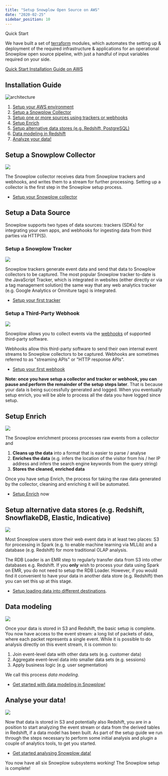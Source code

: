 ```yaml
---
title: "Setup Snowplow Open Source on AWS"
date: "2020-02-25"
sidebar_position: 10
---
```


Quick Start

We have built a set of [terraform](https://registry.terraform.io/namespaces/snowplow-devops) modules, which automates the setting up & deployment of the required infrastructure & applications for an operational Snowplow open source pipeline, with just a handful of input variables required on your side.

[Quick Start Installation Guide on AWS](/docs/open-source-quick-start/quick-start-installation-guide-on-aws/index.md)

## Installation Guide

![architecture](images/snowplow-aws-pipeline-all.png)

1. [Setup your AWS environment](/docs/getting-started-on-snowplow-open-source/setup-snowplow-on-aws/setting-up-your-aws-environment/index.md)
2. [Setup a Snowplow Collector](#collector)
3. [Setup one or more sources using trackers or webhooks](#sources)
4. [Setup Enrich](#enrich)
5. [Setup alternative data stores (e.g. Redshift, PostgreSQL)](#data-store)
6. [Data modeling in Redshift](#modeling)
7. [Analyze your data!](#analysis)

## Setup a Snowplow Collector

![](images/snowplow-aws-pipeline-collector.png)

The Snowplow collector receives data from Snowplow trackers and webhooks, and writes them to a stream for further processing. Setting up a collector is the first step in the Snowplow setup process.

- [Setup your Snowplow collector](/docs/getting-started-on-snowplow-open-source/setup-snowplow-on-aws/setup-the-snowplow-collector/index.md)

## Setup a Data Source

Snowplow supports two types of data sources: trackers (SDKs) for integrating your own apps, and webhooks for ingesting data from third parties via HTTP(S).

### Setup a Snowplow Tracker

![](images/snowplow-aws-pipeline-trackers.png)

Snowplow trackers generate event data and send that data to Snowplow collectors to be captured. The most popular Snowplow tracker to-date is the JavaScript Tracker, which is integrated in websites (either directly or via a tag management solution) the same way that any web analytics tracker (e.g. Google Analytics or Omniture tags) is integrated.

- [Setup your first tracker](/docs/getting-started-on-snowplow-open-source/setup-snowplow-on-aws/setup-trackers/index.md)

### Setup a Third-Party Webhook

![](images/snowplow-aws-pipeline-webhooks.png)

Snowplow allows you to collect events via the [webhooks](http://en.wikipedia.org/wiki/Webhook) of supported third-party software.

Webhooks allow this third-party software to send their own internal event streams to Snowplow collectors to be captured. Webhooks are sometimes referred to as "streaming APIs" or "HTTP response APIs".

- [Setup your first webhook](/docs/getting-started-on-snowplow-open-source/setup-snowplow-on-aws/setup-webhooks/index.md)

**Note: once you have setup a collector and tracker or webhook, you can pause and perform the remainder of the setup steps later**. That is because your data is being successfully generated and logged. When you eventually setup enrich[](#step-3-setup-enrich), you will be able to process all the data you have logged since setup.

## Setup Enrich

![](images/snowplow-aws-pipeline-enrich.png)

The Snowplow enrichment process processes raw events from a collector and

1. **Cleans up the data** into a format that is easier to parse / analyse
2. **Enriches the data** (e.g. infers the location of the visitor from his / her IP address and infers the search engine keywords from the query string)
3. **Stores the cleaned, enriched data**

Once you have setup Enrich, the process for taking the raw data generated by the collector, cleaning and enriching it will be automated.

- [Setup Enrich](/docs/getting-started-on-snowplow-open-source/setup-snowplow-on-aws/setup-validation-enrich/index.md) now

## Setup alternative data stores (e.g. Redshift, SnowflakeDB, Elastic, Indicative)

![](images/snowplow-aws-pipeline-storage.png)

Most Snowplow users store their web event data in at least two places: S3 for processing in Spark (e.g. to enable machine learning via MLLib) and a database (e.g. Redshift) for more traditional OLAP analysis.

The RDB Loader is an EMR step to regularly transfer data from S3 into other databases e.g. Redshift. If you **only** wish to process your data using Spark on EMR, you do not need to setup the RDB Loader. However, if you would find it convenient to have your data in another data store (e.g. Redshift) then you can set this up at this stage.

- [Setup loading data into different destinations](/docs/getting-started-on-snowplow-open-source/setup-snowplow-on-aws/setup-destinations/index.md).

## Data modeling

![](images/snowplow-aws-pipeline-datamodeling.png)

Once your data is stored in S3 and Redshift, the basic setup is complete. You now have access to the event stream: a long list of packets of data, where each packet represents a single event. While it is possible to do analysis directly on this event stream, it is common to:

1. Join event-level data with other data sets (e.g. customer data)
2. Aggregate event-level data into smaller data sets (e.g. sessions)
3. Apply business logic (e.g. user segmentation)

We call this process _data modeling_.

- [Get started with data modeling in Snowplow!](/docs/getting-started-on-snowplow-open-source/setup-snowplow-on-aws/setup-data-models/index.md)

## Analyse your data!

![](images/snowplow-aws-pipeline-analytics.png)

Now that data is stored in S3 and potentially also Redshift, you are in a position to start analyzing the event stream or data from the derived tables in Redshift, if a data model has been built. As part of the setup guide we run through the steps necessary to perform some initial analysis and plugin a couple of analytics tools, to get you started.

- [Get started analysing Snowplow data!](/docs/modeling-your-data/analytics-sdk/index.md)

You now have all six Snowplow subsystems working! The Snowplow setup is complete!
